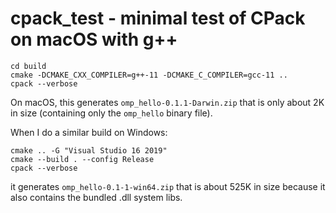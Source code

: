 # cpack_test - minimal test of CPack on macOS with g++

```
cd build
cmake -DCMAKE_CXX_COMPILER=g++-11 -DCMAKE_C_COMPILER=gcc-11 ..
cpack --verbose
```
On macOS, this generates `omp_hello-0.1.1-Darwin.zip` that is only about 2K in size (containing only the `omp_hello` binary file).

When I do a similar build on Windows:
```
cmake .. -G "Visual Studio 16 2019"
cmake --build . --config Release
cpack --verbose
```
it generates `omp_hello-0.1-1-win64.zip` that is about 525K in size because it also contains the bundled .dll system libs.
